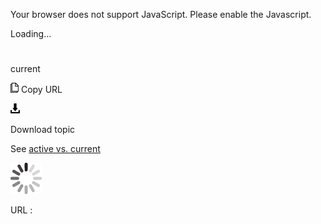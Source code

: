 Your browser does not support JavaScript. Please enable the Javascript.

Loading...

# 

current

![Copy URL](current_files/Copy.png)
Copy URL

![Download](current_files/Download.png)

Download topic

See [active vs. current](https://worldready.cloudapp.net/Styleguide/Read?id=2700&topicid=32279)

![In progress](current_files/activity-large.gif)

URL :
